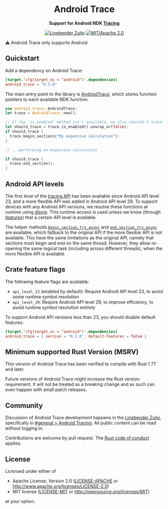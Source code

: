 <div align="center">

# Android Trace
</div>
<!-- Close the <div> opened in lib.rs for rustdoc, which hides the above title -->
</div>

<div align="center">

**Support for Android NDK [Tracing](https://developer.android.com/ndk/reference/group/tracing)**

[![Linebender Zulip](https://img.shields.io/badge/Linebender-%23general-orange?logo=Zulip)](https://xi.zulipchat.com/#narrow/stream/147921-general/topic/Android.20Tracing)
[![MIT/Apache 2.0](https://img.shields.io/badge/license-MIT%2FApache-blue.svg)](#license)

<!-- [![Crates.io](https://img.shields.io/crates/v/vello.svg)](https://crates.io/crates/vello) -->
<!-- [![Docs](https://docs.rs/vello/badge.svg)](https://docs.rs/vello) -->
<!-- [![Build status](https://github.com/linebender/vello/workflows/CI/badge.svg)](https://github.com/linebender/vello/actions) -->
<!-- [![dependency status](https://deps.rs/repo/github//status.svg)](https://deps.rs/repo/github/) -->
</div>

⚠️ Android Trace only supports Android

## Quickstart
Add a dependency on Android Trace:

```toml
[target.'cfg(target_os = "android")'.dependencies]
android_trace = "0.1.0"
```

The main entry point to the library is [AndroidTrace], which stores function pointers to each available NDK function:
```rust ,no_run
use android_trace::AndroidTrace;
let trace = AndroidTrace::new();

// If the `is_enabled` method isn't available, we also shouldn't trace
let should_trace = trace.is_enabled().unwrap_or(false);
if should_trace {
  trace.begin_section(c"My expensive calculation");
}

// ...performing an expensive calculation

if should_trace {
  trace.end_section();
}
```

## Android API levels

The first level of the [tracing API](https://developer.android.com/ndk/reference/group/tracing) has been available since Android API level 23, and a more flexible API was added in Android API level 29.
To support devices with any Android API versions, we resolve these functions at runtime using [dlsym].
This runtime access is used unless we know (through [features](#crate-feature-flags)) that a certain API level is available.

The helper methods [`begin_section_try_async`] and [`end_section_try_async`] are available, which fallback to the original API if the more flexible API is not available.
This have the same limitations as the original API, namely that sections must begin and end  on the same thread.
However, they allow re-opening the same logical task (including across different threads), when the more flexible API is available.

## Crate feature flags

The following feature flags are available:
- `api_level_23` (enabled by default): Require Android API level 23, to avoid some runtime symbol resolution
- `api_level_29`: Require Android API level 29, to improve efficiency, to avoid runtime symbol resolution entirely

To support Android API versions less than 23, you should disable default features:
```toml
[target.'cfg(target_os = "android")'.dependencies]
android_trace = { version = "0.1.0", default-features = false }
```

## Minimum supported Rust Version (MSRV)

This version of Android Trace has been verified to compile with Rust 1.77 and later.

Future versions of Android Trace might increase the Rust version requirement.
It will not be treated as a breaking change and as such can even happen with small patch releases.

## Community

Discussion of Android Trace development happens in the [Linebender Zulip](https://xi.zulipchat.com/), specifically in
[#general > Android Tracing](https://xi.zulipchat.com/#narrow/stream/147921-general/topic/Android.20Tracing).
All public content can be read without logging in.

Contributions are welcome by pull request. The [Rust code of conduct] applies.

## License

Licensed under either of

 * Apache License, Version 2.0
   ([LICENSE-APACHE](LICENSE-APACHE) or <http://www.apache.org/licenses/LICENSE-2.0>)
 * MIT license
   ([LICENSE-MIT](LICENSE-MIT) or <http://opensource.org/licenses/MIT>)

at your option.

[rust code of conduct]: https://www.rust-lang.org/policies/code-of-conduct
[AndroidTrace]: https://docs.rs/android_trace/todo
[dlsym]: https://man7.org/linux/man-pages/man3/dlsym.3.html
[`begin_section_try_async`]: https://docs.rs/android_trace/todo
[`end_section_try_async`]: https://docs.rs/android_trace/todo
